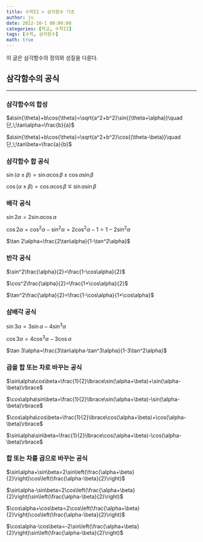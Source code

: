 ```yaml
---
title: 수학II > 삼각함수 기초
author: js
date: 2022-10-1 00:00:00
categories: [학교, 수학II]
tags: [수학, 삼각함수]
math: true
---
```


이 글은 삼각함수의 정의와 성질을 다룬다.


## 삼각함수의 공식
---
### 삼각함수의 합성

$a\sin{\theta}+b\cos{\theta}=\sqrt{a^2+b^2}\sin{(\theta+\alpha)}\quad 단,\;\tan\alpha=\frac{b}{a}$

$a\sin{\theta}+b\cos{\theta}=\sqrt{a^2+b^2}\cos{(\theta-\beta)}\quad 단,\;\tan\beta=\frac{a}{b}$

### 삼각함수 합 공식

$\sin{(\alpha\pm\beta)}=\sin\alpha\cos\beta\pm\cos\alpha\sin\beta$

$\cos{(\alpha\pm\beta)}=\cos\alpha\cos\beta\mp\sin\alpha\sin\beta$

### 배각 공식
$\sin 2\alpha = 2\sin\alpha\cos\alpha$

$\cos 2\alpha=\cos^2\alpha-\sin^2\alpha=2\cos^2\alpha-1=1-2\sin^2\alpha$

$\tan 2\alpha=\frac{2\tan\alpha}{1-\tan^2\alpha}$

### 반각 공식
$\sin^2\frac{\alpha}{2}=\frac{1-\cos\alpha}{2}$

$\cos^2\frac{\alpha}{2}=\frac{1+\cos\alpha}{2}$

$\tan^2\frac{\alpha}{2}=\frac{1-\cos\alpha}{1+\cos\alpha}$

### 삼배각 공식
$\sin 3\alpha=3\sin\alpha-4\sin^3\alpha$

$\cos 3\alpha=4\cos^3\alpha-3\cos\alpha$

$\tan 3\alpha=\frac{3\tan\alpha-\tan^3\alpha}{1-3\tan^2\alpha}$

### 곱을 합 또는 차로 바꾸는 공식
$\sin\alpha\cos\beta=\frac{1}{2}\lbrace\sin(\alpha+\beta)+\sin(\alpha-\beta)\rbrace$

$\cos\alpha\sin\beta=\frac{1}{2}\lbrace\sin(\alpha+\beta)-\sin(\alpha-\beta)\rbrace$

$\cos\alpha\cos\beta=\frac{1}{2}\lbrace\cos(\alpha+\beta)+\cos(\alpha-\beta)\rbrace$

$\sin\alpha\sin\beta=\frac{1}{2}\lbrace\cos(\alpha+\beta)-\cos(\alpha-\beta)\rbrace$

### 합 또는 차를 곱으로 바꾸는 공식
$\sin\alpha+\sin\beta=2\sin\left(\frac{\alpha+\beta}{2}\right)\cos\left(\frac{\alpha-\beta}{2}\right)$

$\sin\alpha-\sin\beta=2\cos\left(\frac{\alpha+\beta}{2}\right)\sin\left(\frac{\alpha-\beta}{2}\right)$

$\cos\alpha+\cos\beta=2\cos\left(\frac{\alpha+\beta}{2}\right)\cos\left(\frac{\alpha-\beta}{2}\right)$

$\cos\alpha-\cos\beta=-2\sin\left(\frac{\alpha+\beta}{2}\right)\sin\left(\frac{\alpha-\beta}{2}\right)$